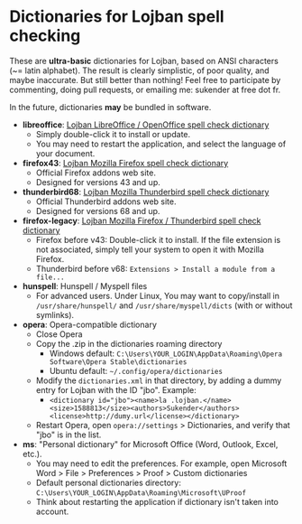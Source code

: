 # Dictionaries for Lojban spell checking

These are **ultra-basic** dictionaries for Lojban, based on ANSI characters (~= latin alphabet).
The result is clearly simplistic, of poor quality, and maybe inaccurate. But still better than nothing!
Feel free to participate by commenting, doing pull requests, or emailing me: sukender at free dot fr.

In the future, dictionaries __may__ be bundled in software.

- **libreoffice**: [Lojban LibreOffice / OpenOffice spell check dictionary](https://github.com/Sukender/lojban-spell-check-dist/raw/master/%oxt%)
  - Simply double-click it to install or update.
  - You may need to restart the application, and select the language of your document.
- **firefox43**: [Lojban Mozilla Firefox spell check dictionary](https://addons.mozilla.org/fr/firefox/addon/lojban-spell-check/)
  - Official Firefox addons web site.
  - Designed for versions 43 and up.
- **thunderbird68**: [Lojban Mozilla Thunderbird spell check dictionary](https://addons.thunderbird.net/fr/thunderbird/addon/lojban-spell-check/)
  - Official Thunderbird addons web site.
  - Designed for versions 68 and up.
- **firefox-legacy**: [Lojban Mozilla Firefox / Thunderbird spell check dictionary](https://github.com/Sukender/lojban-spell-check-dist/raw/master/%xpi-legacy%)
  - Firefox before v43: Double-click it to install. If the file extension is not associated, simply tell your system to open it with Mozilla Firefox.
  - Thunderbird before v68: `Extensions > Install a module from a file...`
- **hunspell**: Hunspell / Myspell files
  - For advanced users. Under Linux, You may want to copy/install in ```/usr/share/hunspell/``` and ```/usr/share/myspell/dicts``` (with or without symlinks).
- **opera**: Opera-compatible dictionary
  - Close Opera
  - Copy the .zip in the dictionaries roaming directory
    - Windows default: ```C:\Users\YOUR_LOGIN\AppData\Roaming\Opera Software\Opera Stable\dictionaries```
    - Ubuntu default: ```~/.config/opera/dictionaries```
  - Modify the ```dictionaries.xml``` in that directory, by adding a dummy entry for Lojban with the ID "jbo". Example:
    - ```<dictionary id="jbo"><name>la .lojban.</name><size>1588813</size><authors>Sukender</authors><license>http://dumy.url</license></dictionary>```
  - Restart Opera, open ```opera://settings``` > Dictionaries, and verify that "jbo" is in the list.
- **ms**: "Personal dictionary" for Microsoft Office (Word, Outlook, Excel, etc.).
  - You may need to edit the preferences. For example, open Microsoft Word > File > Preferences > Proof > Custom dictionaries
  - Default personal dictionaries directory: ```C:\Users\YOUR_LOGIN\AppData\Roaming\Microsoft\UProof```
  - Think about restarting the application if dictionary isn't taken into account.

